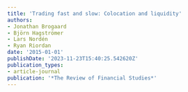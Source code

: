 ```yaml
---
title: 'Trading fast and slow: Colocation and liquidity'
authors:
- Jonathan Brogaard
- Björn Hagströmer
- Lars Nordén
- Ryan Riordan
date: '2015-01-01'
publishDate: '2023-11-23T15:40:25.542620Z'
publication_types:
- article-journal
publication: '*The Review of Financial Studies*'
---
```

